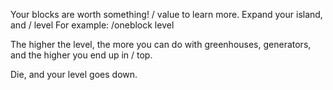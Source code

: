 Your blocks are worth something!
/<gametype> value to learn more.
Expand your island, and /<gametype> level
For example: /oneblock level

The higher the level, the more you can do with greenhouses, generators, and the higher you end up in /<gametype> top.

Die, and your level goes down.